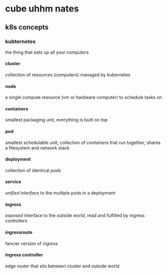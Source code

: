# cube uhhm nates

## k8s concepts

### kubternetes

the thing that eats up all your computers

#### cluster

collection of resources (computers) managed by kubernetes

#### node

a single compute resource (vm or hardware computer)
to schedule tasks on

#### containers

smallest packaging unit,
everything is built on top

#### pod

smallest schedulable unit,
collection of _containers_ that run together,
shares a filesystem and network stack

#### deployment

collection of identical _pods_

#### service

_unified interface_ to the multiple pods in a deployment

#### ingress

_exposed_ interface to the outside world,
read and fulfilled by ingress controllers

#### ingressroute

fancier version of _ingress_

#### ingress controller

edge router that sits between cluster and outside world
